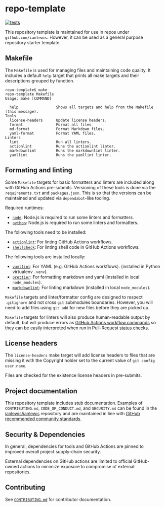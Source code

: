 # repo-template

[![tests](https://github.com/ianlewis/repo-template/actions/workflows/pre-submit.units.yml/badge.svg)](https://github.com/ianlewis/repo-template/actions/workflows/pre-submit.units.yml)

This repository template is maintained for use in repos under
`github.com/ianlewis`. However, it can be used as a general purpose repository
starter template.

## Makefile

The `Makefile` is used for managing files and maintaining code quality. It
includes a default `help` target that prints all make targets and their
descriptions grouped by function.

```shell
repo-template$ make
repo-template Makefile
Usage: make [COMMAND]

  help                 Shows all targets and help from the Makefile (this message).
Tools
  license-headers      Update license headers.
  format               Format all files
  md-format            Format Markdown files.
  yaml-format          Format YAML files.
Linters
  lint                 Run all linters.
  actionlint           Runs the actionlint linter.
  markdownlint         Runs the markdownlint linter.
  yamllint             Runs the yamllint linter.
```

## Formating and linting

Some `Makefile` targets for basic formatters and linters are included along
with GitHub Actions pre-submits. Versioning of these tools is done via the
`requirements.txt` and `packages.json`. This is so that the versions can be
maintained and updated via `dependabot`-like tooling.

Required runtimes:

- [`node`]: Node.js is required to run some linters and formatters.
- [`python`]: Node.js is required to run some linters and formatters.

The following tools need to be installed:

- [`actionlint`]: For linting GitHub Actions workflows.
- [`shellcheck`]: For linting shell code in GitHub Actions workflows.

The following tools are installed locally:

- [`yamllint`]: For YAML (e.g. GitHub Actions workflows). (installed in Python
  virtualenv `.venv`).
- [`prettier`]: For formatting markdown and yaml (installed in local
  `node_modules`).
- [`markdownlint`]: For linting markdown (installed in local `node_modules`).

`Makefile` targets and linter/formatter config are designed to respect
`.gitignore` and not cross `git` submodules boundaries. However, you will need
to add files using `git add` for new files before they are picked up.

`Makefile` targets for linters will also produce human-readable output by
default, but will produce errors as [GitHub Actions workflow
commands](https://docs.github.com/en/actions/writing-workflows/choosing-what-your-workflow-does/workflow-commands-for-github-actions)
so they can be easily interpreted when run in Pull-Request [status
checks](https://docs.github.com/en/pull-requests/collaborating-with-pull-requests/collaborating-on-repositories-with-code-quality-features/about-status-checks).

## License headers

The `license-headers` make target will add license headers to files that are
missing it with the Copyright holder set to the current value of `git config
user.name`.

Files are checked for the existence license headers in pre-submits.

## Project documentation

This repository template includes stub documentation. Examples of
`CONTRIBUTING.md`, `CODE_OF_CONDUCT.md`, and `SECURITY.md` can be found in the
[ianlewis/ianlewis](https://github.com/ianlewis/ianlewis) repository and are
maintained in line with [GitHub recommended community
standards](https://opensource.guide/).

## Security & Dependencies

In general, dependencies for tools and GitHub Actions are pinned to improved
overall project supply-chain security.

External dependencies on GitHub actions are limited to official GitHub-owned
actions to minimize exposure to compromise of external repositories.

## Contributing

See [`CONTRIBUTING.md`](./CONTRIBUTING.md) for contributor documentation.

[`actionlint`]: https://github.com/rhysd/actionlint
[`markdownlint`]: https://github.com/DavidAnson/markdownlint
[`yamllint`]: https://www.yamllint.com/
[`prettier`]: https://prettier.io/
[`shellcheck`]: https://www.shellcheck.net/
[`node`]: https://nodejs.org/
[`python`]: https://www.python.org/
